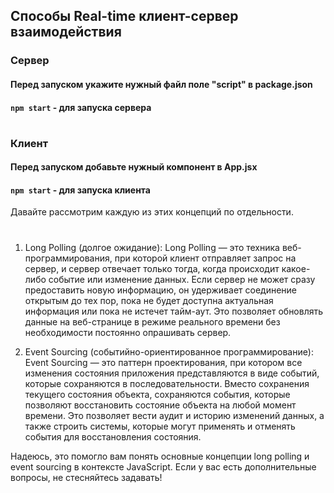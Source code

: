 ## Способы Real-time клиент-сервер взаимодействия

### Сервер
#### Перед запуском укажите нужный файл поле "script" в package.json 
#### `npm start` - для запуска сервера

#

### Клиент
#### Перед запуском добавьте нужный компонент в App.jsx
#### `npm start` - для запуска клиента

Давайте рассмотрим каждую из этих концепций по отдельности.

#

1. Long Polling (долгое ожидание):
Long Polling — это техника веб-программирования, при которой клиент отправляет запрос на сервер, и сервер отвечает только тогда, когда происходит какое-либо событие или изменение данных. Если сервер не может сразу предоставить новую информацию, он удерживает соединение открытым до тех пор, пока не будет доступна актуальная информация или пока не истечет тайм-аут. Это позволяет обновлять данные на веб-странице в режиме реального времени без необходимости постоянно опрашивать сервер.

2. Event Sourcing (событийно-ориентированное программирование):
Event Sourcing — это паттерн проектирования, при котором все изменения состояния приложения представляются в виде событий, которые сохраняются в последовательности. Вместо сохранения текущего состояния объекта, сохраняются события, которые позволяют восстановить состояние объекта на любой момент времени. Это позволяет вести аудит и историю изменений данных, а также строить системы, которые могут применять и отменять события для восстановления состояния.

Надеюсь, это помогло вам понять основные концепции long polling и event sourcing в контексте JavaScript. Если у вас есть дополнительные вопросы, не стесняйтесь задавать!
